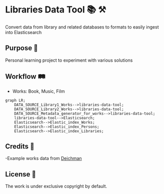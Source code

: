 # Libraries Data Tool 📚 ⚒️

Convert data from library and related databases to formats to easily ingest into Elasticsearch

## Purpose 💖

Personal learning project to experiment with various solutions

## Workflow 🛤️

- Works: Book, Music, Film

```mermaid
graph LR;
    DATA_SOURCE_Library1_Works-->libraries-data-tool;
    DATA_SOURCE_Library2_Works-->libraries-data-tool;
    DATA_SOURCE_Metadata_generator_for_works-->libraries-data-tool;
    libraries-data-tool-->Elasticsearch;
    Elasticsearch-->Elastic_index_Works;
    Elasticsearch-->Elastic_index_Persons;
    Elasticsearch-->Elastic_index_Libraries;
```

## Credits 👏

-Example works data from [Deichman](https://deichman.no//)

## License 📝

The work is under exclusive copyright by default.
